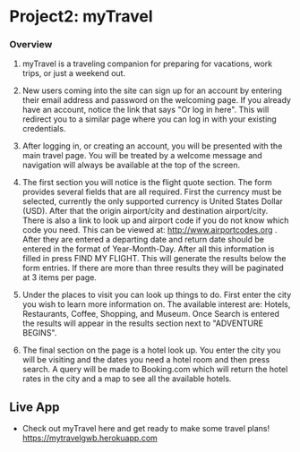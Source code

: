 # Project2: myTravel 

### Overview 
1. myTravel is a traveling companion for preparing for vacations, work trips, or just a weekend out.

2. New users coming into the site can sign up for an account by entering their email address and password on the welcoming page. If you already have an account, notice the link that says "Or log in here". This will redirect you to a similar page where you can log in with your existing credentials. 

3. After logging in, or creating an account, you will be presented with the main travel page. You will be treated by a welcome message and navigation will always be available at the top of the screen. 

4. The first section you will notice is the flight quote section. The form provides several fields that are all required. First the currency must be selected, currently the only supported currency is United States Dollar (USD). After that the origin airport/city and destination airport/city. There is also a link to look up and airport code if you do not know which code you need. This can be viewed at: http://www.airportcodes.org . After they are entered a departing date and return date should be entered in the format of Year-Month-Day. After all this information is filled in press FIND MY FLIGHT. This will generate the results below the form entries. If there are more than three results they will be paginated at 3 items per page. 

5. Under the places to visit you can look up things to do. First enter the city you wish to learn more information on. The available interest are: Hotels, Restaurants, Coffee, Shopping, and Museum. Once Search is entered the results will appear in the results section next to "ADVENTURE BEGINS". 

6. The final section on the page is a hotel look up. You enter the city you will be visiting and the dates you need a hotel room and then press search. A query will be made to Booking.com which will return the hotel rates in the city and a map to see all the available hotels.

## Live App 

* Check out myTravel here and get ready to make some travel plans! https://mytravelgwb.herokuapp.com

